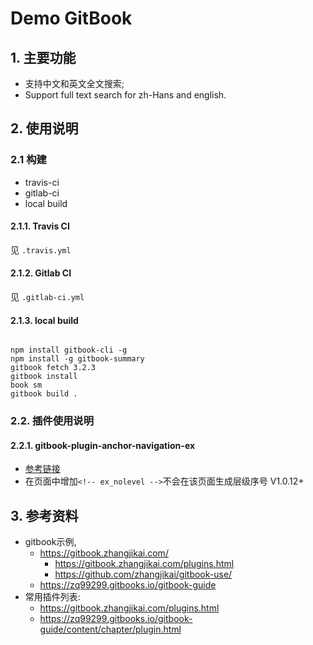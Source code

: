 # Demo GitBook

## 1. 主要功能

- 支持中文和英文全文搜索; 
- Support full text search for zh-Hans and english.

## 2. 使用说明
### 2.1 构建

- travis-ci
- gitlab-ci
- local build

#### 2.1.1. Travis CI

见 `.travis.yml`

#### 2.1.2. Gitlab CI

见 `.gitlab-ci.yml`

#### 2.1.3. local build 

```

npm install gitbook-cli -g 
npm install -g gitbook-summary 
gitbook fetch 3.2.3
gitbook install 
book sm
gitbook build .

```

### 2.2. 插件使用说明

#### 2.2.1. gitbook-plugin-anchor-navigation-ex

- [参考链接](https://github.com/zq99299/gitbook-plugin-anchor-navigation-ex)
- 在页面中增加`<!-- ex_nolevel -->`不会在该页面生成层级序号 V1.0.12+

## 3. 参考资料

- gitbook示例, 
  - https://gitbook.zhangjikai.com/
    - https://gitbook.zhangjikai.com/plugins.html
    - https://github.com/zhangjikai/gitbook-use/
  - https://zq99299.gitbooks.io/gitbook-guide
- 常用插件列表: 
  - https://gitbook.zhangjikai.com/plugins.html
  - https://zq99299.gitbooks.io/gitbook-guide/content/chapter/plugin.html


<!-- ex_nolevel -->